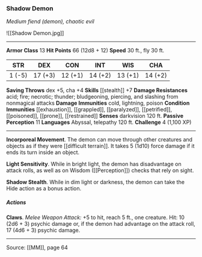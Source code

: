 ### Shadow Demon
_Medium fiend (demon), chaotic evil_

![[Shadow Demon.jpg]]




---

**Armor Class** 13
**Hit Points** 66 (12d8 + 12)
**Speed** 30 ft., fly 30 ft.

| STR     | DEX     | CON     | INT     | WIS     | CHA     |
|---------|---------|---------|---------|---------|---------|
| 1 (-5) | 17 (+3) | 12 (+1) | 14 (+2) | 13 (+1) | 14 (+2) |

**Saving Throws** dex +5, cha +4
**Skills** [[stealth]] +7
**Damage Resistances** acid; fire; necrotic; thunder; bludgeoning, piercing, and slashing from nonmagical attacks
**Damage Immunities** cold, lightning, poison
**Condition Immunities** [[exhaustion]], [[grappled]], [[paralyzed]], [[petrified]], [[poisoned]], [[prone]], [[restrained]]
**Senses** darkvision 120 ft.
**Passive Perception** 11
**Languages** Abyssal, telepathy 120 ft.
**Challenge** 4 (1,100 XP)

---

**Incorporeal Movement**. The demon can move through other creatures and objects as if they were [[difficult terrain]]. It takes 5 (1d10) force damage if it ends its turn inside an object.

**Light Sensitivity**. While in bright light, the demon has disadvantage on attack rolls, as well as on Wisdom ([[Perception]]) checks that rely on sight.

**Shadow Stealth**. While in dim light or darkness, the demon can take the Hide action as a bonus action.

##### Actions
**Claws**. _Melee Weapon Attack:_ +5 to hit, reach 5 ft., one creature. Hit: 10 (2d6 + 3) psychic damage or, if the demon had advantage on the attack roll, 17 (4d6 + 3) psychic damage.


---

Source: [[MM]], page 64